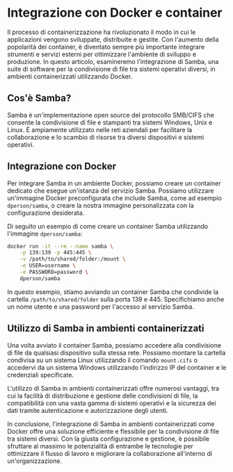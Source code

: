 # Integrazione con Docker e container

Il processo di containerizzazione ha rivoluzionato il modo in cui le applicazioni vengono sviluppate, distribuite e gestite. Con l'aumento della popolarità dei container, è diventato sempre più importante integrare strumenti e servizi esterni per ottimizzare l'ambiente di sviluppo e produzione. In questo articolo, esamineremo l'integrazione di Samba, una suite di software per la condivisione di file tra sistemi operativi diversi, in ambienti containerizzati utilizzando Docker.

## Cos'è Samba?

Samba è un'implementazione open source del protocollo SMB/CIFS che consente la condivisione di file e stampanti tra sistemi Windows, Unix e Linux. È ampiamente utilizzato nelle reti aziendali per facilitare la collaborazione e lo scambio di risorse tra diversi dispositivi e sistemi operativi.

## Integrazione con Docker

Per integrare Samba in un ambiente Docker, possiamo creare un container dedicato che esegue un'istanza del servizio Samba. Possiamo utilizzare un'immagine Docker preconfigurata che include Samba, come ad esempio `dperson/samba`, o creare la nostra immagine personalizzata con la configurazione desiderata.

Di seguito un esempio di come creare un container Samba utilizzando l'immagine `dperson/samba`:

```bash
docker run -it --rm --name samba \
    -p 139:139 -p 445:445 \
    -v /path/to/shared/folder:/mount \
    -e USER=username \
    -e PASSWORD=password \
    dperson/samba
```

In questo esempio, stiamo avviando un container Samba che condivide la cartella `/path/to/shared/folder` sulla porta 139 e 445. Specifichiamo anche un nome utente e una password per l'accesso al servizio Samba.

## Utilizzo di Samba in ambienti containerizzati

Una volta avviato il container Samba, possiamo accedere alla condivisione di file da qualsiasi dispositivo sulla stessa rete. Possiamo montare la cartella condivisa su un sistema Linux utilizzando il comando `mount.cifs` o accedervi da un sistema Windows utilizzando l'indirizzo IP del container e le credenziali specificate.

L'utilizzo di Samba in ambienti containerizzati offre numerosi vantaggi, tra cui la facilità di distribuzione e gestione delle condivisioni di file, la compatibilità con una vasta gamma di sistemi operativi e la sicurezza dei dati tramite autenticazione e autorizzazione degli utenti.

In conclusione, l'integrazione di Samba in ambienti containerizzati come Docker offre una soluzione efficiente e flessibile per la condivisione di file tra sistemi diversi. Con la giusta configurazione e gestione, è possibile sfruttare al massimo le potenzialità di entrambe le tecnologie per ottimizzare il flusso di lavoro e migliorare la collaborazione all'interno di un'organizzazione.